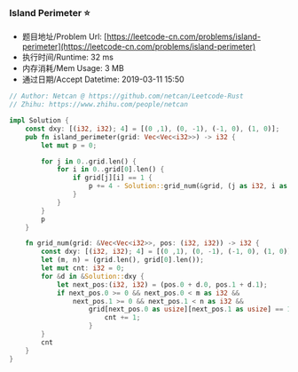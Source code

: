 
### Island Perimeter :star:
- 题目地址/Problem Url: [https://leetcode-cn.com/problems/island-perimeter](https://leetcode-cn.com/problems/island-perimeter)
- 执行时间/Runtime: 32 ms 
- 内存消耗/Mem Usage: 3 MB
- 通过日期/Accept Datetime: 2019-03-11 15:50

```rust
// Author: Netcan @ https://github.com/netcan/Leetcode-Rust
// Zhihu: https://www.zhihu.com/people/netcan

impl Solution {
    const dxy: [(i32, i32); 4] = [(0 ,1), (0, -1), (-1, 0), (1, 0)];
    pub fn island_perimeter(grid: Vec<Vec<i32>>) -> i32 {
        let mut p = 0;

        for j in 0..grid.len() {
            for i in 0..grid[0].len() {
                if grid[j][i] == 1 {
                    p += 4 - Solution::grid_num(&grid, (j as i32, i as i32));
                }
            }
        }
        p
    }

    fn grid_num(grid: &Vec<Vec<i32>>, pos: (i32, i32)) -> i32 {
        const dxy: [(i32, i32); 4] = [(0 ,1), (0, -1), (-1, 0), (1, 0)];
        let (m, n) = (grid.len(), grid[0].len());
        let mut cnt: i32 = 0;
        for &d in &Solution::dxy {
            let next_pos:(i32, i32) = (pos.0 + d.0, pos.1 + d.1);
            if next_pos.0 >= 0 && next_pos.0 < m as i32 &&
                next_pos.1 >= 0 && next_pos.1 < n as i32 &&
                    grid[next_pos.0 as usize][next_pos.1 as usize] == 1 {
                        cnt += 1;
                    }
        }
        cnt
    }
}


```
